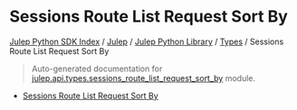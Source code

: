 # Sessions Route List Request Sort By

[Julep Python SDK Index](../../../README.md#julep-python-sdk-index) / [Julep](../../index.md#julep) / [Julep Python Library](../index.md#julep-python-library) / [Types](./index.md#types) / Sessions Route List Request Sort By

> Auto-generated documentation for [julep.api.types.sessions_route_list_request_sort_by](../../../../../../../julep/api/types/sessions_route_list_request_sort_by.py) module.
- [Sessions Route List Request Sort By](#sessions-route-list-request-sort-by)
